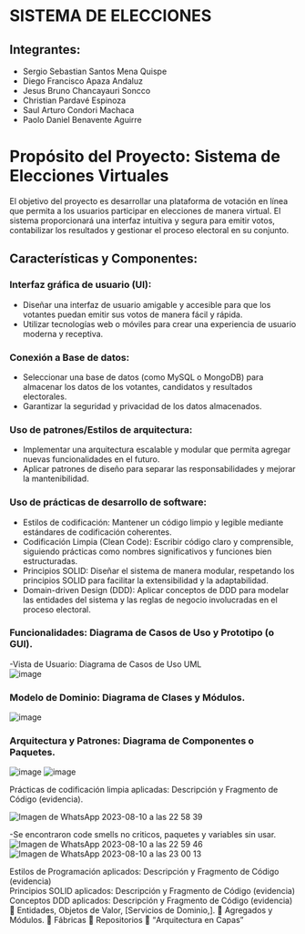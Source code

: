 # SISTEMA DE ELECCIONES

## Integrantes:

- Sergio Sebastian Santos Mena Quispe
- Diego Francisco Apaza Andaluz
- Jesus Bruno Chancayauri Soncco
- Christian Pardavé Espinoza
- Saul Arturo Condori Machaca
- Paolo Daniel Benavente Aguirre
  

# Propósito del Proyecto: Sistema de Elecciones Virtuales

El objetivo del proyecto es desarrollar una plataforma de votación en línea que permita a los usuarios participar en elecciones de manera virtual. El sistema proporcionará una interfaz intuitiva y segura para emitir votos, contabilizar los resultados y gestionar el proceso electoral en su conjunto.

## Características y Componentes:

### Interfaz gráfica de usuario (UI):

- Diseñar una interfaz de usuario amigable y accesible para que los votantes puedan emitir sus votos de manera fácil y rápida.
- Utilizar tecnologías web o móviles para crear una experiencia de usuario moderna y receptiva.

### Conexión a Base de datos:

- Seleccionar una base de datos (como MySQL o MongoDB) para almacenar los datos de los votantes, candidatos y resultados electorales.
- Garantizar la seguridad y privacidad de los datos almacenados.

### Uso de patrones/Estilos de arquitectura:

- Implementar una arquitectura escalable y modular que permita agregar nuevas funcionalidades en el futuro.
- Aplicar patrones de diseño para separar las responsabilidades y mejorar la mantenibilidad.

### Uso de prácticas de desarrollo de software:

- Estilos de codificación: Mantener un código limpio y legible mediante estándares de codificación coherentes.
- Codificación Limpia (Clean Code): Escribir código claro y comprensible, siguiendo prácticas como nombres significativos y funciones bien estructuradas.
- Principios SOLID: Diseñar el sistema de manera modular, respetando los principios SOLID para facilitar la extensibilidad y la adaptabilidad.
- Domain-driven Design (DDD): Aplicar conceptos de DDD para modelar las entidades del sistema y las reglas de negocio involucradas en el proceso electoral.


### Funcionalidades: Diagrama de Casos de Uso y Prototipo (o GUI). <br>
-Vista de Usuario: Diagrama de Casos de Uso UML <br>
![image](https://github.com/smenaquispe/Sistema_de_Elecciones/assets/104391441/2f381db8-3ced-4081-8578-a00fb0b36a8b)


### Modelo de Dominio: Diagrama de Clases y Módulos. <br>
![image](https://github.com/smenaquispe/Sistema_de_Elecciones/assets/104391441/7926aca7-c9df-4b85-9446-156e34b00308)

### Arquitectura y Patrones: Diagrama de Componentes o Paquetes. <br>

![image](https://github.com/smenaquispe/Sistema_de_Elecciones/assets/104391441/115afbbd-89f0-414d-8907-f669402b4afb)
![image](https://github.com/smenaquispe/Sistema_de_Elecciones/assets/104391441/81613b18-5861-45e5-9cae-e543014605c2)


Prácticas de codificación limpia aplicadas: Descripción y Fragmento de Código (evidencia). <br>

![Imagen de WhatsApp 2023-08-10 a las 22 58 39](https://github.com/smenaquispe/Sistema_de_Elecciones/assets/104391441/c7bb82f4-91ae-449b-91ff-24272645d07d)

-Se encontraron code smells no criticos, paquetes y variables sin usar.<br>
![Imagen de WhatsApp 2023-08-10 a las 22 59 46](https://github.com/smenaquispe/Sistema_de_Elecciones/assets/104391441/93f9de4e-bd7c-463c-a118-1a21dabe183a) 
![Imagen de WhatsApp 2023-08-10 a las 23 00 13](https://github.com/smenaquispe/Sistema_de_Elecciones/assets/104391441/93efde8c-e4e3-4191-9a3a-e89c84b904a0)



Estilos de Programación aplicados: Descripción y Fragmento de Código (evidencia) <br>
Principios SOLID aplicados: Descripción y Fragmento de Código (evidencia) <br>
Conceptos DDD aplicados: Descripción y Fragmento de Código (evidencia) <br>
     Entidades, Objetos de Valor, [Servicios de Dominio,].
     Agregados y Módulos.
     Fábricas
     Repositorios
     “Arquitectura en Capas”
